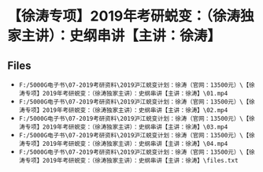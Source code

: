 # 【徐涛专项】2019年考研蜕变：（徐涛独家主讲）：史纲串讲【主讲：徐涛】

## Files

- `F:/5000G电子书\07-2019考研资料\2019沪江蜕变计划：徐涛（官网：13500元）\【徐涛专项】2019年考研蜕变：（徐涛独家主讲）：史纲串讲【主讲：徐涛】\01.mp4`
- `F:/5000G电子书\07-2019考研资料\2019沪江蜕变计划：徐涛（官网：13500元）\【徐涛专项】2019年考研蜕变：（徐涛独家主讲）：史纲串讲【主讲：徐涛】\02.mp4`
- `F:/5000G电子书\07-2019考研资料\2019沪江蜕变计划：徐涛（官网：13500元）\【徐涛专项】2019年考研蜕变：（徐涛独家主讲）：史纲串讲【主讲：徐涛】\03.mp4`
- `F:/5000G电子书\07-2019考研资料\2019沪江蜕变计划：徐涛（官网：13500元）\【徐涛专项】2019年考研蜕变：（徐涛独家主讲）：史纲串讲【主讲：徐涛】\04.mp4`
- `F:/5000G电子书\07-2019考研资料\2019沪江蜕变计划：徐涛（官网：13500元）\【徐涛专项】2019年考研蜕变：（徐涛独家主讲）：史纲串讲【主讲：徐涛】\files.txt`
